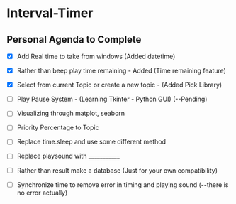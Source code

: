 # Interval-Timer
## Personal Agenda to Complete

- [x] Add Real time to take from windows  (Added datetime)

- [x] Rather than beep play time remaining - Added (Time remaining feature)

- [x] Select from current Topic or create a new topic - (Added Pick Library)

- [ ] Play Pause System - (Learning Tkinter - Python GUI)  (--Pending)

- [ ] Visualizing through matplot, seaborn

- [ ] Priority Percentage to Topic 

- [ ] Replace time.sleep and use some different method

- [ ] Replace playsound with ___________

- [ ] Rather than result make a database (Just for your own compatibility)

- [ ] Synchronize time to remove error in timing and playing sound (--there is no error actually)

 
